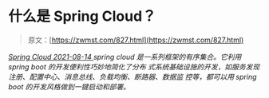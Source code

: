 <!--yml
category: 未分类
date: 0001-01-01 00:00:00
--->

# 什么是 Spring Cloud？

> 原文：[https://zwmst.com/827.html](https://zwmst.com/827.html)

   [ *Spring Cloud* ](https://zwmst.com/spring-cloud)*[ <time datetime="2021-08-14T08:22:19+08:00"> 2021-08-14 </time> ](https://zwmst.com/827.html)  spring cloud 是一系列框架的有序集合。它利用 spring boot 的开发便利性巧妙地简化了分布 式系统基础设施的开发，如服务发现注册、配置中心、消息总线、负载均衡、断路器、数据监 控等，都可以用 spring boot 的开发风格做到一键启动和部署。*